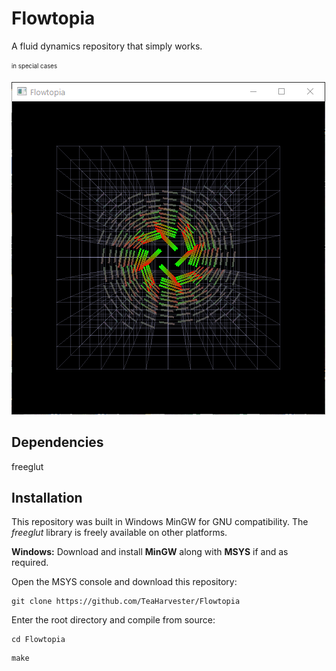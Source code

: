 Flowtopia
========
A fluid dynamics repository that simply works.

<sub><sup>in special cases<sup><sub>

![](images/vortex.gif)

Dependencies
-------- 
freeglut

Installation
--------
This repository was built in Windows MinGW for GNU compatibility. The _freeglut_ library is freely available on other platforms.

**Windows:**
Download and install **MinGW** along with **MSYS** if and as required.

Open the MSYS console and download this repository:
```
git clone https://github.com/TeaHarvester/Flowtopia
```
Enter the root directory and compile from source:
```
cd Flowtopia
```
```
make
```